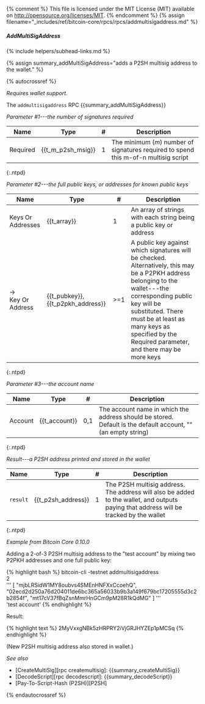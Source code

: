 {% comment %}
This file is licensed under the MIT License (MIT) available on
http://opensource.org/licenses/MIT.
{% endcomment %}
{% assign filename="_includes/ref/bitcoin-core/rpcs/rpcs/addmultisigaddress.md" %}

##### AddMultiSigAddress
{% include helpers/subhead-links.md %}

{% assign summary_addMultiSigAddress="adds a P2SH multisig address to the wallet." %}

{% autocrossref %}

*Requires wallet support.*

The `addmultisigaddress` RPC {{summary_addMultiSigAddress}}

*Parameter #1---the number of signatures required*

| Name               | Type            | #   | Description
|--------------------|-----------------|-----|----------------
| Required           | {{t_m_p2sh_msig}} | 1 | The minimum (*m*) number of signatures required to spend this m-of-n multisig script
{:.ntpd}

*Parameter #2---the full public keys, or addresses for known public keys*

| Name                | Type            | #   | Description
|---------------------|-----------------|-----------------------------|----------------
| Keys Or Addresses   | {{t_array}}     | 1   | An array of strings with each string being a public key or address
| →<br>Key Or Address | {{t_pubkey}}, {{t_p2pkh_address}} | >=1 | A public key against which signatures will be checked.  Alternatively, this may be a P2PKH address belonging to the wallet---the corresponding public key will be substituted.  There must be at least as many keys as specified by the Required parameter, and there may be more keys
{:.ntpd}

*Parameter #3---the account name*

| Name               | Type            | #   | Description
|--------------------|-----------------|-----------------------------|----------------
| Account            | {{t_account}}   | 0,1 | The account name in which the address should be stored.  Default is the default account, "" (an empty string)
{:.ntpd}

*Result---a P2SH address printed and stored in the wallet*

| Name               | Type            | #     | Description
|--------------------|-----------------|-----------------------------|----------------
| `result`           | {{t_p2sh_address}} | 1  | The P2SH multisig address.  The address will also be added to the wallet, and outputs paying that address will be tracked by the wallet
{:.ntpd}

*Example from Bitcoin Core 0.10.0*

Adding a 2-of-3 P2SH multisig address to the "test account" by mixing
two P2PKH addresses and one full public key:

{% highlight bash %}
bitcoin-cli -testnet addmultisigaddress \
  2 \
  '''
    [
      "mjbLRSidW1MY8oubvs4SMEnHNFXxCcoehQ",
      "02ecd2d250a76d204011de6bc365a56033b9b3a149f679bc17205555d3c2b2854f",
      "mt17cV37fBqZsnMmrHnGCm9pM28R1kQdMG"
    ]
  ''' \
  'test account'
{% endhighlight %}

Result:

{% highlight text %}
2MyVxxgNBk5zHRPRY2iVjGRJHYZEp1pMCSq
{% endhighlight %}

(New P2SH multisig address also stored in wallet.)

*See also*

* [CreateMultiSig][rpc createmultisig]: {{summary_createMultiSig}}
* [DecodeScript][rpc decodescript]: {{summary_decodeScript}}
* [Pay-To-Script-Hash (P2SH)][P2SH]

{% endautocrossref %}
